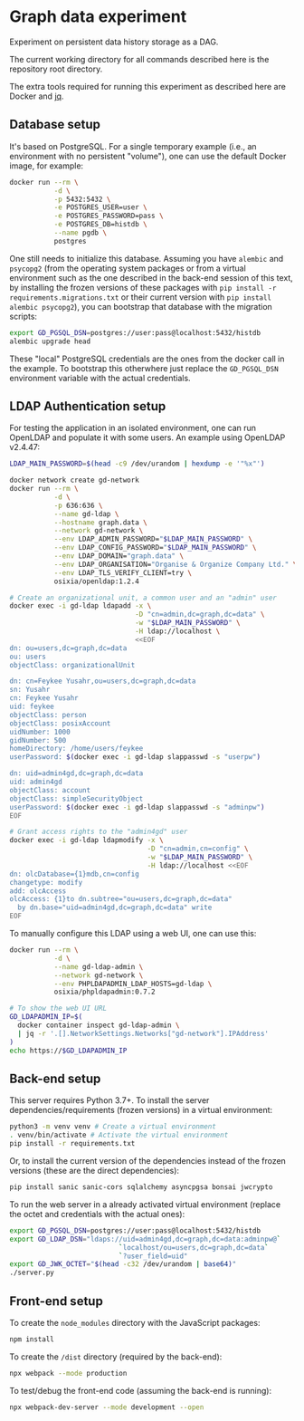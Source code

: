 # Graph data experiment

Experiment on persistent data history storage as a DAG.

The current working directory for all commands described here
is the repository root directory.

The extra tools required for running this experiment as described here
are Docker and [jq](https://github.com/stedolan/jq).


## Database setup

It's based on PostgreSQL.
For a single temporary example
(i.e., an environment with no persistent "volume"),
one can use the default Docker image, for example:

```bash
docker run --rm \
           -d \
           -p 5432:5432 \
           -e POSTGRES_USER=user \
           -e POSTGRES_PASSWORD=pass \
           -e POSTGRES_DB=histdb \
           --name pgdb \
           postgres
```

One still needs to initialize this database.
Assuming you have ``alembic`` and ``psycopg2``
(from the operating system packages
 or from a virtual environment
 such as the one described in the back-end session of this text,
 by installing the frozen versions of these packages
 with ``pip install -r requirements.migrations.txt``
 or their current version
 with ``pip install alembic psycopg2``),
you can bootstrap that database with the migration scripts:

```bash
export GD_PGSQL_DSN=postgres://user:pass@localhost:5432/histdb
alembic upgrade head
```

These "local" PostgreSQL credentials are the ones
from the docker call in the example.
To bootstrap this otherwhere
just replace the `GD_PGSQL_DSN` environment variable
with the actual credentials.


## LDAP Authentication setup

For testing the application in an isolated environment,
one can run OpenLDAP and populate it with some users.
An example using OpenLDAP v2.4.47:

```bash
LDAP_MAIN_PASSWORD=$(head -c9 /dev/urandom | hexdump -e '"%x"')

docker network create gd-network
docker run --rm \
           -d \
           -p 636:636 \
           --name gd-ldap \
           --hostname graph.data \
           --network gd-network \
           --env LDAP_ADMIN_PASSWORD="$LDAP_MAIN_PASSWORD" \
           --env LDAP_CONFIG_PASSWORD="$LDAP_MAIN_PASSWORD" \
           --env LDAP_DOMAIN="graph.data" \
           --env LDAP_ORGANISATION="Organise & Organize Company Ltd." \
           --env LDAP_TLS_VERIFY_CLIENT=try \
           osixia/openldap:1.2.4

# Create an organizational unit, a common user and an "admin" user
docker exec -i gd-ldap ldapadd -x \
                               -D "cn=admin,dc=graph,dc=data" \
                               -w "$LDAP_MAIN_PASSWORD" \
                               -H ldap://localhost \
                               <<EOF
dn: ou=users,dc=graph,dc=data
ou: users
objectClass: organizationalUnit

dn: cn=Feykee Yusahr,ou=users,dc=graph,dc=data
sn: Yusahr
cn: Feykee Yusahr
uid: feykee
objectClass: person
objectClass: posixAccount
uidNumber: 1000
gidNumber: 500
homeDirectory: /home/users/feykee
userPassword: $(docker exec -i gd-ldap slappasswd -s "userpw")

dn: uid=admin4gd,dc=graph,dc=data
uid: admin4gd
objectClass: account
objectClass: simpleSecurityObject
userPassword: $(docker exec -i gd-ldap slappasswd -s "adminpw")
EOF

# Grant access rights to the "admin4gd" user
docker exec -i gd-ldap ldapmodify -x \
                                  -D "cn=admin,cn=config" \
                                  -w "$LDAP_MAIN_PASSWORD" \
                                  -H ldap://localhost <<EOF
dn: olcDatabase={1}mdb,cn=config
changetype: modify
add: olcAccess
olcAccess: {1}to dn.subtree="ou=users,dc=graph,dc=data"
  by dn.base="uid=admin4gd,dc=graph,dc=data" write
EOF
```

To manually configure this LDAP using a web UI, one can use this:

```bash
docker run --rm \
           -d \
           --name gd-ldap-admin \
           --network gd-network \
           --env PHPLDAPADMIN_LDAP_HOSTS=gd-ldap \
           osixia/phpldapadmin:0.7.2

# To show the web UI URL
GD_LDAPADMIN_IP=$(
  docker container inspect gd-ldap-admin \
  | jq -r '.[].NetworkSettings.Networks["gd-network"].IPAddress'
)
echo https://$GD_LDAPADMIN_IP
```


## Back-end setup

This server requires Python 3.7+.
To install the server dependencies/requirements (frozen versions)
in a virtual environment:

```bash
python3 -m venv venv # Create a virtual environment
. venv/bin/activate # Activate the virtual environment
pip install -r requirements.txt
```

Or, to install the current version of the dependencies
instead of the frozen versions
(these are the direct dependencies):

```bash
pip install sanic sanic-cors sqlalchemy asyncpgsa bonsai jwcrypto
```

To run the web server in a already activated virtual environment
(replace the octet and credentials with the actual ones):

```bash
export GD_PGSQL_DSN=postgres://user:pass@localhost:5432/histdb
export GD_LDAP_DSN="ldaps://uid=admin4gd,dc=graph,dc=data:adminpw@`
                           `localhost/ou=users,dc=graph,dc=data`
                           `?user_field=uid"
export GD_JWK_OCTET="$(head -c32 /dev/urandom | base64)"
./server.py
```


## Front-end setup

To create the `node_modules` directory with the JavaScript packages:

```bash
npm install
```

To create the `/dist` directory (required by the back-end):

```bash
npx webpack --mode production
```

To test/debug the front-end code (assuming the back-end is running):

```bash
npx webpack-dev-server --mode development --open
```
